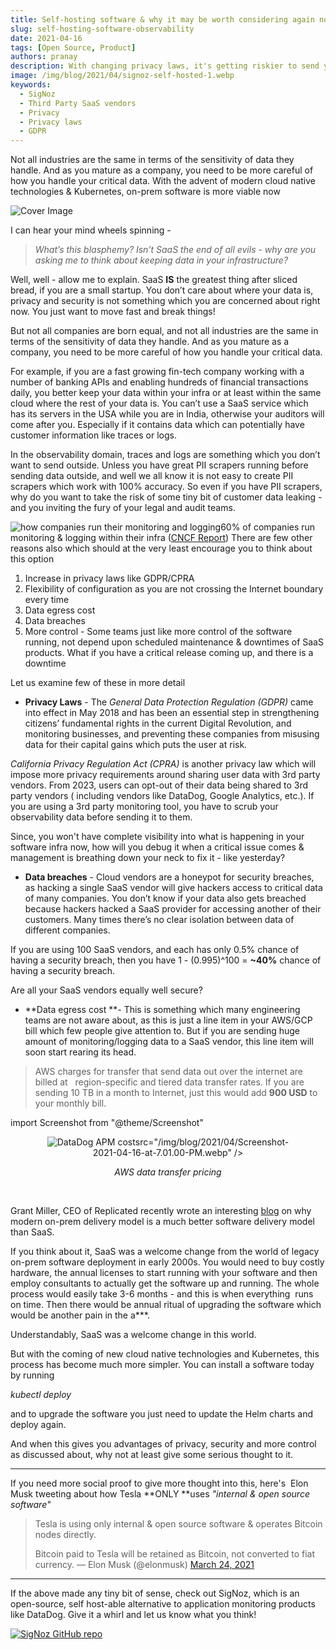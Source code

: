```yaml
---
title: Self-hosting software & why it may be worth considering again now
slug: self-hosting-software-observability
date: 2021-04-16
tags: [Open Source, Product]
authors: pranay
description: With changing privacy laws, it's getting riskier to send your data to third party SaaS vendors. In the observability domain, traces and logs are something which you don't want to send outside. Let's find out why self-hosted software solutions are replacing SaaS providers now.
image: /img/blog/2021/04/signoz-self-hosted-1.webp
keywords:
  - SigNoz
  - Third Party SaaS vendors
  - Privacy
  - Privacy laws
  - GDPR
---
```


Not all industries are the same in terms of the sensitivity of data they handle. And as you mature as a company, you need to be more careful of how you handle your critical data. With the advent of modern cloud native technologies & Kubernetes, on-prem software is more viable now

<!--truncate-->

![Cover Image](/img/blog/2021/04/signoz-self-hosted-1.webp)

I can hear your mind wheels spinning -

> _What’s this blasphemy? Isn’t SaaS the end of all evils - why are you asking me to think about keeping data in your infrastructure?_

Well, well - allow me to explain. SaaS **IS** the greatest thing after sliced bread, if you are a small startup. You don’t care about where your data is, privacy and security is not something which you are concerned about right now. You just want to move fast and break things!

But not all companies are born equal, and not all industries are the same in terms of the sensitivity of data they handle. And as you mature as a company, you need to be more careful of how you handle your critical data.

For example, if you are a fast growing fin-tech company working with a number of banking APIs and enabling hundreds of financial transactions daily, you better keep your data within your infra or at least within the same cloud where the rest of your data is. You can’t use a SaaS service which has its servers in the USA while you are in India, otherwise your auditors will come after you. Especially if it contains data which can potentially have customer information like traces or logs.

In the observability domain, traces and logs are something which you don’t want to send outside. Unless you have great PII scrapers running before sending data outside, and well we all know it is not easy to create PII scrapers which work with 100% accuracy. So even if you have PII scrapers, why do you want to take the risk of some tiny bit of customer data leaking - and you inviting the fury of your legal and audit teams.

![how companies run their monitoring and logging](/img/blog/2021/04/onprem-monitoring-tracing.webp)60% of companies run monitoring & logging within their infra ([CNCF Report](https://www.cncf.io/wp-content/uploads/2020/11/CNCF_Survey_Report_2020.pdf))
There are few other reasons also which should at the very least encourage you to think about this option

1. Increase in privacy laws like GDPR/CPRA
2. Flexibility of configuration as you are not crossing the Internet boundary every time
3. Data egress cost
4. Data breaches
5. More control - Some teams just like more control of the software running, not depend upon scheduled maintenance & downtimes of SaaS products. What if you have a critical release coming up, and there is a downtime

Let us examine few of these in more detail

- **Privacy Laws** - The _General Data Protection Regulation (GDPR)_ came into effect in May 2018 and has been an essential step in strengthening citizens’ fundamental rights in the current Digital Revolution, and monitoring businesses, and preventing these companies from misusing data for their capital gains which puts the user at risk.

_California Privacy Regulation Act (CPRA)_ is another privacy law which will impose more privacy requirements around sharing user data with 3rd party vendors. From 2023, users can opt-out of their data being shared to 3rd party vendors ( including vendors like DataDog, Google Analytics, etc.). If you are using a 3rd party monitoring tool, you have to scrub your observability data before sending it to them.

Since, you won't have complete visibility into what is happening in your software infra now, how will you debug it when a critical issue comes & management is breathing down your neck to fix it - like yesterday?

- **Data breaches** - Cloud vendors are a honeypot for security breaches, as hacking a single SaaS vendor will give hackers access to critical data of many companies. You don’t know if your data also gets breached because hackers hacked a SaaS provider for accessing another of their customers. Many times there’s no clear isolation between data of different companies.

If you are using 100 SaaS vendors, and each has only 0.5% chance of having a security breach, then you have 1 - (0.995)^100 = **~40%** chance of having a security breach.

Are all your SaaS vendors equally well secure?

- **Data egress cost **- This is something which many engineering teams are not aware about, as this is just a line item in your AWS/GCP bill which few people give attention to. But if you are sending huge amount of monitoring/logging data to a SaaS vendor, this line item will soon start rearing its head.

> AWS charges for transfer that send data out over the internet are billed at   region-specific and tiered data transfer rates. If you are sending 10 TB in a month to Internet, just this would add **900 USD** to your monthly bill.

import Screenshot from "@theme/Screenshot"

<figure data-zoomable align='center'>
    <img className="box-shadowed-image"
  alt="DataDog APM cost"
  
  src="/img/blog/2021/04/Screenshot-2021-04-16-at-7.01.00-PM.webp"
  />
<figcaption><i>AWS data transfer pricing</i></figcaption>
  </figure>
<br/>

  Grant Miller, CEO of Replicated recently wrote an interesting [blog](https://techcrunch.com/2018/06/17/after-twenty-years-of-salesforce-what-marc-benioff-got-right-and-wrong-about-the-cloud/) on why modern on-prem delivery model is a much better software delivery model than SaaS.

If you think about it, SaaS was a welcome change from the world of legacy on-prem software deployment in early 2000s. You would need to buy costly hardware, the annual licenses to start running with your software and then employ consultants to actually get the software up and running. The whole process would easily take 3-6 months - and this is when everything  runs on time. Then there would be annual ritual of upgrading the software which would be another pain in the a\*\*\*.

Understandably, SaaS was a welcome change in this world.

But with the coming of new cloud native technologies and Kubernetes, this process has become much more simpler. You can install a software today by running

_kubectl deploy_

and to upgrade the software you just need to update the Helm charts and deploy again.

And when this gives you advantages of privacy, security and more control as discussed about, why not at least give some serious thought to it.

---

If you need more social proof to give more thought into this, here's  Elon Musk tweeting about how Tesla **ONLY **uses _"internal & open source software"_

> Tesla is using only internal & open source software & operates Bitcoin nodes directly.
>
> Bitcoin paid to Tesla will be retained as Bitcoin, not converted to fiat currency.
> &mdash; Elon Musk (@elonmusk) [March 24, 2021](https://twitter.com/elonmusk/status/1374619379929772034?ref_src=twsrc%5Etfw)

---

If the above made any tiny bit of sense, check out SigNoz, which is an open-source, self host-able alternative to application monitoring products like DataDog. Give it a whirl and let us know what you think!

[![SigNoz GitHub repo](/img/blog/common/signoz_github.webp)](https://github.com/SigNoz/signoz)
